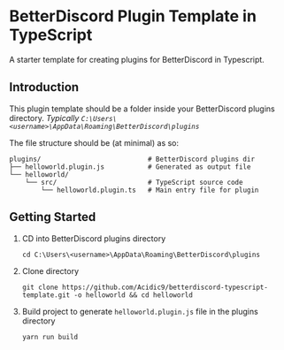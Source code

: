 # BetterDiscord Plugin Template in TypeScript
A starter template for creating plugins for BetterDiscord in Typescript.

## Introduction
This plugin template should be a folder inside your BetterDiscord plugins directory.
*Typically `C:\Users\<username>\AppData\Roaming\BetterDiscord\plugins`*

The file structure should be (at minimal) as so:

```
plugins/                           # BetterDiscord plugins dir
├── helloworld.plugin.js           # Generated as output file
└── helloworld/
    └── src/                       # TypeScript source code
        └── helloworld.plugin.ts   # Main entry file for plugin
```

## Getting Started

1. CD into BetterDiscord plugins directory

   `cd C:\Users\<username>\AppData\Roaming\BetterDiscord\plugins`

2. Clone directory

   `git clone https://github.com/Acidic9/betterdiscord-typescript-template.git -o helloworld && cd helloworld`

2. Build project to generate `helloworld.plugin.js` file in the plugins directory

   `yarn run build`
